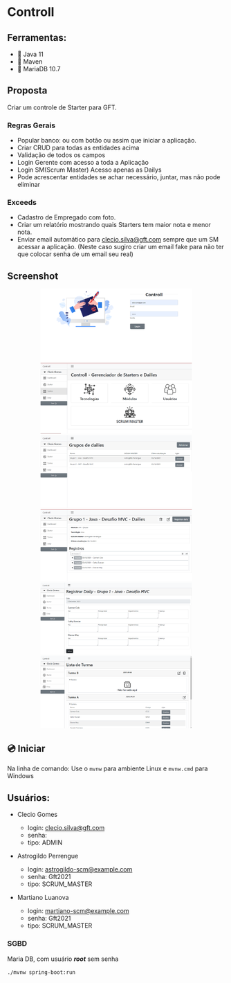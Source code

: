 # Controll

## Ferramentas:
- :pushpin: Java 11
- :pushpin: Maven
- :pushpin: MariaDB 10.7


## Proposta
Criar um controle de Starter para GFT.

### Regras Gerais
- Popular banco: ou com botão ou assim que iniciar a aplicação.
- Criar CRUD para todas as entidades acima
- Validação de todos os campos
- Login Gerente com acesso a toda a Aplicação
- Login SM(Scrum Master) Acesso apenas as Dailys
- Pode acrescentar entidades se achar necessário, juntar, mas não pode eliminar
### Exceeds
- Cadastro de Empregado com foto.
- Criar um relatório mostrando quais Starters tem maior nota e menor nota.
- Enviar email automático para clecio.silva@gft.com sempre que um SM acessar a aplicação. (Neste caso sugiro criar um email fake para não ter que colocar senha de um email seu real)


## Screenshot

<p align="center">
    <img  width="350" src="screenshot/01.png" />
    <img  width="350" src="screenshot/02.png" />
    <img  width="350" src="screenshot/03.png" />
    <img  width="350" src="screenshot/04.png" />
    <img  width="350" src="screenshot/05.png" />
    <img  width="350" src="screenshot/06.png" />
</p>

## :cd: Iniciar

Na linha de comando:
Use o ```mvnw``` para ambiente Linux e ```mvnw.cmd``` para Windows


## Usuários:
- Clecio Gomes
  - login: clecio.silva@gft.com
  - senha: 
  - tipo: ADMIN

- Astrogildo Perrengue
    - login: astrogildo-scm@example.com
    - senha: Gft2021
    - tipo: SCRUM_MASTER

- Martiano Luanova
    - login: martiano-scm@example.com
    - senha: Gft2021
    - tipo: SCRUM_MASTER
  

### SGBD
Maria DB, com usuário ***root*** sem senha
```
./mvnw spring-boot:run
```

